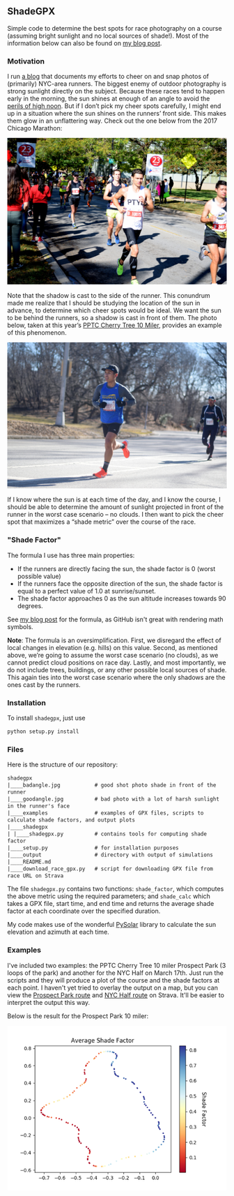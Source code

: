 ## ShadeGPX

Simple code to determine the best spots for race photography on a course (assuming bright sunlight and no local sources of shade!). Most of the information below can also be found on [my blog post](https://www.benmayersohn.com/2019/03/made-in-the-shade/).

### Motivation

I run [a blog](https://www.cheereverywhere.com) that documents my efforts to cheer on and snap photos of (primarily) NYC-area runners. The biggest enemy of outdoor photography is strong sunlight directly on the subject. Because these races tend to happen early in the morning, the sun shines at enough of an angle to avoid the [perils of high noon](https://www.ldavidlikesphotography.com/blog/best-time-of-day-for-outside-pictures). But if I don’t pick my cheer spots carefully, I might end up in a situation where the sun shines on the runners’ front side. This makes them glow in an unflattering way. Check out the one below from the 2017 Chicago Marathon:

![bad sunlight angle, chicago marathon](./badangle.jpg)

Note that the shadow is cast to the side of the runner. This conundrum made me realize that I should be studying the location of the sun in advance, to determine which cheer spots would be ideal. We want the sun to be behind the runners, so a shadow is cast in front of them. The photo below, taken at this year’s [PPTC Cherry Tree 10 Miler](https://pptc.org/cherry), provides an example of this phenomenon.

![good sunlight angle, PPTC Cherry Tree 10M](./goodangle.jpg)

If I know where the sun is at each time of the day, and I know the course, I should be able to determine the amount of sunlight projected in front of the runner in the worst case scenario – no clouds. I then want to pick the cheer spot that maximizes a “shade metric” over the course of the race.

### "Shade Factor"

The formula I use has three main properties:
* If the runners are directly facing the sun, the shade factor is 0 (worst possible value)
* If the runners face the opposite direction of the sun, the shade factor is equal to a perfect value of 1.0 at sunrise/sunset.
* The shade factor approaches 0 as the sun altitude increases towards 90 degrees.

See [my blog post](https://www.benmayersohn.com/2019/03/made-in-the-shade/) for the formula, as GitHub isn't great with rendering math symbols.

**Note**: The formula is an oversimplification. First, we disregard the effect of local changes in elevation (e.g. hills) on this value. Second, as mentioned above, we’re going to assume the worst case scenario (no clouds), as we cannot predict cloud positions on race day. Lastly, and most importantly, we do not include trees, buildings, or any other possible local sources of shade. This again ties into the worst case scenario where the only shadows are the ones cast by the runners.

### Installation

To install `shadegpx`, just use

```bash
python setup.py install
```

### Files

Here is the structure of our repository:
<pre class="language-bash"><code class="language-bash">shadegpx
|____badangle.jpg           # good shot photo shade in front of the runner
|____goodangle.jpg          # bad photo with a lot of harsh sunlight in the runner's face
|____examples               # examples of GPX files, scripts to calculate shade factors, and output plots
|____shadegpx            
| |____shadegpx.py          # contains tools for computing shade factor
|____setup.py               # for installation purposes
|____output                 # directory with output of simulations
|____README.md
|____download_race_gpx.py   # script for downloading GPX file from race URL on Strava
</code></pre>

The file `shadegpx.py` contains two functions: `shade_factor`, which computes the above metric using the required parameters; and `shade_calc` which takes a GPX file, start time, and end time and returns the average shade factor at each coordinate over the specified duration.

My code makes use of the wonderful [PySolar](https://pysolar.readthedocs.io/en/latest/) library to calculate the sun elevation and azimuth at each time.

### Examples

I've included two examples: the PPTC Cherry Tree 10 miler Prospect Park (3 loops of the park) and another for the NYC Half on March 17th. Just run the scripts and they will produce a plot of the course and the shade factors at each point. I haven't yet tried to overlay the output on a map, but you can view the [Prospect Park route](https://www.strava.com/routes/17416328) and [NYC Half route](https://www.strava.com/routes/17561845) on Strava. It'll be easier to interpret the output this way.

Below is the result for the Prospect Park 10 miler:

![](./examples/prospect_park_shade.png)